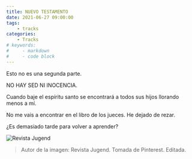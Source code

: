 ```yaml
---
title: NUEVO TESTAMENTO
date: 2021-06-27 09:00:00
tags:
    - tracks
categories:
    - Tracks
# keywords:
#     - markdown
#     - code block
---
```



Esto no es una segunda parte.

NO HAY SED
NI INOCENCIA.

Cuando baje el espíritu santo
se encontrará a todos sus hijos llorando
menos a mí.

No me vais a encontrar en el libro de los jueces.
He dejado de rezar.

¿Es demasiado tarde para volver a aprender?

![Revista Jugend](/images/Jugend.jpg)

> Autor de la imagen: Revista Jugend. Tomada de Pinterest. Editada.

